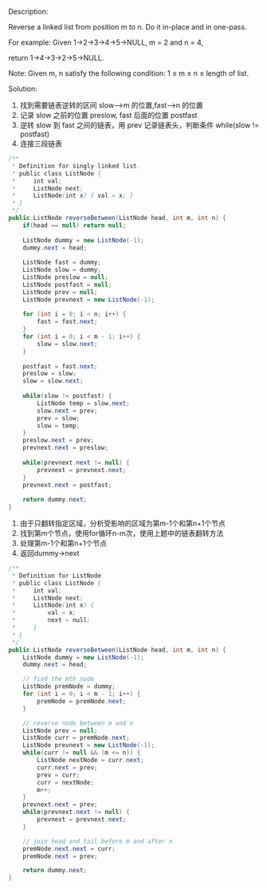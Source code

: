 Description:

Reverse a linked list from position m to n. Do it in-place and in one-pass.

For example:
Given 1->2->3->4->5->NULL, m = 2 and n = 4,

return 1->4->3->2->5->NULL.

Note:
Given m, n satisfy the following condition:
1 ≤ m ≤ n ≤ length of list.

Solution:

1. 找到需要链表逆转的区间 slow-->m 的位置,fast-->n 的位置
2. 记录 slow 之前的位置 preslow, fast 后面的位置 postfast
3. 逆转 slow 到 fast 之间的链表，用 prev 记录链表头，判断条件 while(slow != postfast)
4. 连接三段链表

```java
/**
 * Definition for singly-linked list.
 * public class ListNode {
 *     int val;
 *     ListNode next;
 *     ListNode(int x) { val = x; }
 * }
 */
public ListNode reverseBetween(ListNode head, int m, int n) {
    if(head == null) return null;
    
    ListNode dummy = new ListNode(-1);
    dummy.next = head;
    
    ListNode fast = dummy;
    ListNode slow = dummy;
    ListNode preslow = null;
    ListNode postfast = null;
    ListNode prev = null;
    ListNode prevnext = new ListNode(-1);
    
    for (int i = 0; i < n; i++) {
        fast = fast.next;
    }
    for (int i = 0; i < m - 1; i++) {
        slow = slow.next;
    }
    
    postfast = fast.next;
    preslow = slow;
    slow = slow.next;
    
    while(slow != postfast) {
        ListNode temp = slow.next;
        slow.next = prev;
        prev = slow;
        slow = temp;
    }
    preslow.next = prev;
    prevnext.next = preslow;
    
    while(prevnext.next != null) {
        prevnext = prevnext.next;
    }
    prevnext.next = postfast;
    
    return dummy.next;
}
```


1. 由于只翻转指定区域，分析受影响的区域为第m-1个和第n+1个节点
2. 找到第m个节点，使用for循环n-m次，使用上题中的链表翻转方法
3. 处理第m-1个和第n+1个节点
4. 返回dummy->next

```java
/**
 * Definition for ListNode
 * public class ListNode {
 *     int val;
 *     ListNode next;
 *     ListNode(int x) {
 *         val = x;
 *         next = null;
 *     }
 * }
 */
public ListNode reverseBetween(ListNode head, int m, int n) {
    ListNode dummy = new ListNode(-1);
    dummy.next = head;

    // find the mth node
    ListNode premNode = dummy;
    for (int i = 0; i < m - 1; i++) {
        premNode = premNode.next;
    }

    // reverse node between m and n 
    ListNode prev = null;
    ListNode curr = premNode.next;
    ListNode prevnext = new ListNode(-1);
    while(curr != null && (m <= n)) {
        ListNode nextNode = curr.next;
        curr.next = prev;
        prev = curr;
        curr = nextNode;
        m++;
    }
    prevnext.next = prev;
    while(prevnext.next != null) {
        prevnext = prevnext.next;
    }

    // join head and tail before m and after n 
    premNode.next.next = curr;
    premNode.next = prev;

    return dummy.next;
} 
```
